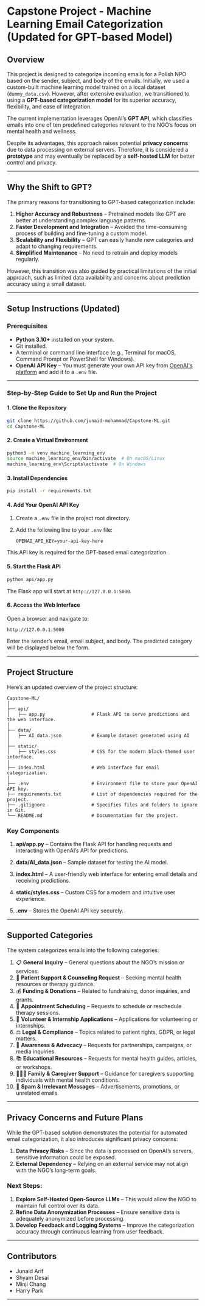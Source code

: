 # Capstone Project - Machine Learning Email Categorization (Updated for GPT-based Model)

## Overview

This project is designed to categorize incoming emails for a Polish NPO based on the sender, subject, and body of the emails. Initially, we used a custom-built machine learning model trained on a local dataset (`dummy_data.csv`). However, after extensive evaluation, we transitioned to using a **GPT-based categorization model** for its superior accuracy, flexibility, and ease of integration.

The current implementation leverages OpenAI’s **GPT API**, which classifies emails into one of ten predefined categories relevant to the NGO’s focus on mental health and wellness.

Despite its advantages, this approach raises potential **privacy concerns** due to data processing on external servers. Therefore, it is considered a **prototype** and may eventually be replaced by a **self-hosted LLM** for better control and privacy.

---

## Why the Shift to GPT?

The primary reasons for transitioning to GPT-based categorization include:

1. **Higher Accuracy and Robustness** – Pretrained models like GPT are better at understanding complex language patterns.
2. **Faster Development and Integration** – Avoided the time-consuming process of building and fine-tuning a custom model.
3. **Scalability and Flexibility** – GPT can easily handle new categories and adapt to changing requirements.
4. **Simplified Maintenance** – No need to retrain and deploy models regularly.

However, this transition was also guided by practical limitations of the initial approach, such as limited data availability and concerns about prediction accuracy using a small dataset.

---

## Setup Instructions (Updated)

### Prerequisites

- **Python 3.10+** installed on your system.
- Git installed.
- A terminal or command line interface (e.g., Terminal for macOS, Command Prompt or PowerShell for Windows).
- **OpenAI API Key** – You must generate your own API key from [OpenAI's platform](https://platform.openai.com/) and add it to a `.env` file.

---

### Step-by-Step Guide to Set Up and Run the Project

#### 1. Clone the Repository

```bash
git clone https://github.com/junaid-mohammad/Capstone-ML.git
cd Capstone-ML
```

#### 2. Create a Virtual Environment

```bash
python3 -m venv machine_learning_env
source machine_learning_env/bin/activate  # On macOS/Linux
machine_learning_env\Scripts\activate  # On Windows
```

#### 3. Install Dependencies

```bash
pip install -r requirements.txt
```

#### 4. Add Your OpenAI API Key

1. Create a `.env` file in the project root directory.
2. Add the following line to your `.env` file:

   ```
   OPENAI_API_KEY=your-api-key-here
   ```

This API key is required for the GPT-based email categorization.

#### 5. Start the Flask API

```bash
python api/app.py
```

The Flask app will start at `http://127.0.0.1:5000`.

#### 6. Access the Web Interface

Open a browser and navigate to:

```
http://127.0.0.1:5000
```

Enter the sender’s email, email subject, and body. The predicted category will be displayed below the form.

---

## Project Structure

Here’s an updated overview of the project structure:

```
Capstone-ML/
│
├── api/
│   ├── app.py                 # Flask API to serve predictions and the web interface.
│
├── data/
│   ├── AI_data.json           # Example dataset generated using AI
│
├── static/
│   ├── styles.css             # CSS for the modern black-themed user interface.
│
├── index.html                 # Web interface for email categorization.
│
├── .env                       # Environment file to store your OpenAI API key.
├── requirements.txt           # List of dependencies required for the project.
├── .gitignore                 # Specifies files and folders to ignore in Git.
└── README.md                  # Documentation for the project.
```

### Key Components

1. **api/app.py** – Contains the Flask API for handling requests and interacting with OpenAI’s API for predictions.

2. **data/AI_data.json** – Sample dataset for testing the AI model.

3. **index.html** – A user-friendly web interface for entering email details and receiving predictions.

4. **static/styles.css** – Custom CSS for a modern and intuitive user experience.

5. **.env** – Stores the OpenAI API key securely.

---

## Supported Categories

The system categorizes emails into the following categories:

1. 📋 **General Inquiry** – General questions about the NGO’s mission or services.
2. 🧠 **Patient Support & Counseling Request** – Seeking mental health resources or therapy guidance.
3. 💰 **Funding & Donations** – Related to fundraising, donor inquiries, and grants.
4. 📅 **Appointment Scheduling** – Requests to schedule or reschedule therapy sessions.
5. 🤝 **Volunteer & Internship Applications** – Applications for volunteering or internships.
6. ⚖️ **Legal & Compliance** – Topics related to patient rights, GDPR, or legal matters.
7. 📢 **Awareness & Advocacy** – Requests for partnerships, campaigns, or media inquiries.
8. 📚 **Educational Resources** – Requests for mental health guides, articles, or workshops.
9. 👨‍👩‍👧 **Family & Caregiver Support** – Guidance for caregivers supporting individuals with mental health conditions.
10. 🛑 **Spam & Irrelevant Messages** – Advertisements, promotions, or unrelated emails.

---

## Privacy Concerns and Future Plans

While the GPT-based solution demonstrates the potential for automated email categorization, it also introduces significant privacy concerns:

1. **Data Privacy Risks** – Since the data is processed on OpenAI’s servers, sensitive information could be exposed.
2. **External Dependency** – Relying on an external service may not align with the NGO’s long-term goals.

### Next Steps:

1. **Explore Self-Hosted Open-Source LLMs** – This would allow the NGO to maintain full control over its data.
2. **Refine Data Anonymization Processes** – Ensure sensitive data is adequately anonymized before processing.
3. **Develop Feedback and Logging Systems** – Improve the categorization accuracy through continuous learning from user feedback.

---

## Contributors

- Junaid Arif
- Shyam Desai
- Minji Chang
- Harry Park

---
